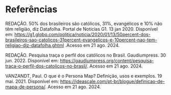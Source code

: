 # Referências

REDAÇÃO. 50% dos brasileiros são católicos, 31%, evangélicos e 10% não têm religião, diz Datafolha. Portal de Notícias G1. 13 jan 2020. Disponível em: https://g1.globo.com/politica/noticia/2020/01/13/50percent-dos-brasileiros-sao-catolicos-31percent-evangelicos-e-10percent-nao-tem-religiao-diz-datafolha.ghtml .Acesso em 21 ago. 2024.

REDAÇÃO. Pesquisa traça o perfil dos católicos no Brasil. Gaudiumpress. 30 jun. 2022. Disponível em: https://gaudiumpress.org/content/pesquisa-traca-o-perfil-dos-catolicos-no-brasil/. Acesso em 21 ago. 2024.

VANZANDT, Paul. O que é o Persona Map? Definição, usos e exemplos. 19 mai. 2021. Disponível em: https://ideascale.com/pt-br/blogue/definicao-de-mapa-de-persona/. Acesso em 21 ago. 2024.
